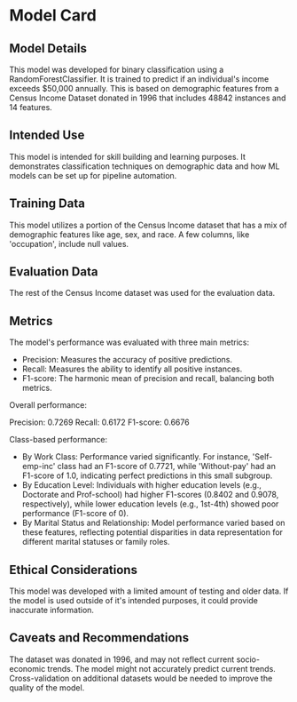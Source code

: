 # Model Card

## Model Details
This model was developed for binary classification using a RandomForestClassifier. It is trained to predict if 
an individual's income exceeds $50,000 annually. This is based on demographic features from a Census Income Dataset 
donated in 1996 that includes 48842 instances and 14 features.

## Intended Use
This model is intended for skill building and learning purposes. It demonstrates classification techniques on 
demographic data and how ML models can be set up for pipeline automation.

## Training Data
This model utilizes a portion of the Census Income dataset that has a mix of demographic features like
age, sex, and race. A few columns, like 'occupation', include null values.

## Evaluation Data
The rest of the Census Income dataset was used for the evaluation data. 

## Metrics
The model's performance was evaluated with three main metrics:

- Precision: Measures the accuracy of positive predictions.
- Recall: Measures the ability to identify all positive instances.
- F1-score: The harmonic mean of precision and recall, balancing both metrics.

Overall performance:

Precision: 0.7269
Recall: 0.6172
F1-score: 0.6676

Class-based performance:

- By Work Class: Performance varied significantly. For instance, 'Self-emp-inc' class had an F1-score of 0.7721, while 
'Without-pay' had an F1-score of 1.0, indicating perfect predictions in this small subgroup.
- By Education Level: Individuals with higher education levels (e.g., Doctorate and Prof-school) had higher F1-scores 
(0.8402 and 0.9078, respectively), while lower education levels (e.g., 1st-4th) showed poor performance (F1-score of 0).
- By Marital Status and Relationship: Model performance varied based on these features, reflecting potential disparities 
in data representation for different marital statuses or family roles.

## Ethical Considerations
This model was developed with a limited amount of testing and older data. If the
model is used outside of it's intended purposes, it could provide inaccurate information.

## Caveats and Recommendations
The dataset was donated in 1996, and may not reflect current socio-economic trends. The model 
might not accurately predict current trends. Cross-validation on additional datasets
would be needed to improve the quality of the model. 